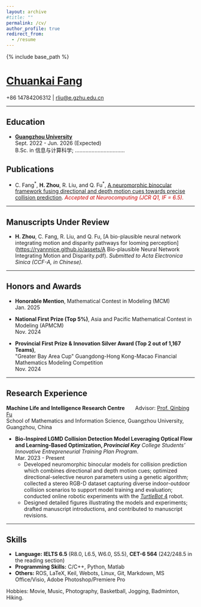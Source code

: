```yaml
---
layout: archive
#title: ""
permalink: /cv/
author_profile: true
redirect_from:
  - /resume
---
```


{% include base_path %}

# [Chuankai Fang](https://totot123456.github.io/)
+86 14784206312 | rliu@e.gzhu.edu.cn  

---
## Education

- **[Guangzhou University](https://english.gzhu.edu.cn/)**  
  Sept. 2022 - Jun. 2026 (Expected)  
  B.Sc. in 信息与计算科学; .................................




  

## Publications

- C. Fang<sup>\*</sup>, **H. Zhou**, R. Liu, and Q. Fu<sup>\*</sup>, [A neuromorphic binocular framework fusing directional and depth motion cues towards precise collision prediction](https://papers.ssrn.com/sol3/papers.cfm?abstract_id=5245992). *<font color = '#CC0000'>Accepted at Neurocomputing (JCR Q1, IF = 6.5).</font>*


---
## Manuscripts Under Review

- **H. Zhou**, C. Fang, R. Liu, and Q. Fu, [A bio-plausible neural network integrating motion and disparity pathways for looming perception](https://ryannnice.github.io/assets/A Bio-plausible Neural Network Integrating Motion and Disparity.pdf). *Submitted to Acta Electronica Sinica (CCF-A, in Chinese).*


---

## Honors and Awards
  
- **Honorable Mention**, Mathematical Contest in Modeling (MCM)  
  Jan. 2025

- **National First Prize (Top 5%)**, Asia and Pacific Mathematical Contest in Modeling (APMCM)  
  Nov. 2024

- **Provincial First Prize & Innovation Silver Award (Top 2 out of 1,167 Teams)**,  
  "Greater Bay Area Cup" Guangdong-Hong Kong-Macao Financial Mathematics Modeling Competition  
  Nov. 2024


---



## Research Experience

**Machine Life and Intelligence Research Centre**&emsp;&emsp;Advisor: [Prof. Qinbing Fu](https://scholar.google.com/citations?user=YIte1M8AAAAJ&hl=zh-CN)  
School of Mathematics and Information Science, Guangzhou University, Guangzhou, China  


- **Bio-Inspired LGMD Collision Detection Model Leveraging Optical Flow and Learning-Based Optimization, *Provincial Key*** *College Students’ Innovative Entrepreneurial Training Plan Program*.  
  Mar. 2023 - Present  
  - Developed neuromorphic binocular models for collision prediction which combines directional and depth motion cues; optimized directional-selective neuron parameters using a genetic algorithm; collected a stereo RGB-D dataset capturing diverse indoor-outdoor collision scenarios to support model training and evaluation; conducted online robotic experiments with the [*TurtleBot* 4](https://clearpathrobotics.com/turtlebot-4/) robot.
  - Designed detailed figures illustrating the models and experiments; drafted manuscript introductions, and contributed to manuscript revisions.

---


## Skills 

- **Language:** **IELTS 6.5** (R8.0, L6.5, W6.0, S5.5), **CET-6 564** (242/248.5 in the reading section)
- **Programming Skills:** C/C++, Python, Matlab
- **Others:** ROS, LaTeX, Keil, Webots, Linux, Git, Markdown, MS Office/Visio, Adobe Photoshop/Premiere Pro

Hobbies: Movie, Music, Photography, Basketball, Jogging, Badminton, Hiking.
